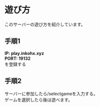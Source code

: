 # 遊び方
このサーバーの遊び方を紹介しています。

## 手順1
**IP: play.inkohx.xyz**  
**PORT: 19132**  
を登録する

## 手順2
サーバーに参加したら/selectgameを入力する。  
ゲームを選択したら後は遊べます。

